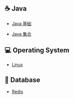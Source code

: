 ## ☕️ Java

- [Java 基础](Notes/Java%20基础.md)

- [Java 集合](Notes/Java%20集合.md)


##  💻 Operating System

- [Linux](Notes/Linux.md)



## 💾 Database

- [Redis](Notes/Redis.md)


